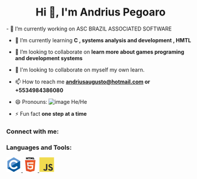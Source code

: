 <h1 align="center">Hi 👋, I'm Andrius Pegoaro</h1>
- 🔭 I’m currently working on ASC BRAZIL ASSOCIATED SOFTWARE

- 🌱 I’m currently learning **C , systems analysis and development , HMTL**

- 👯 I’m looking to collaborate on **learn more about games programing and development systems**
- 💞️ I'm looking to collaborate on myself my own learn.
  
- 📫 How to reach me **andriusaugusto@hotmail.com or +5534984386080**
  
- 😄 Pronouns: ![image](https://github.com/user-attachments/assets/eda3bb73-3f3d-4165-9bff-29a6d7561574) He/He
  
- ⚡ Fun fact **one step at a time**

<h3 align="left">Connect with me:</h3>
<p align="left">
</p>

<h3 align="left">Languages and Tools:</h3>
<p align="left"> <a href="https://www.cprogramming.com/" target="_blank" rel="noreferrer"> <img src="https://raw.githubusercontent.com/devicons/devicon/master/icons/c/c-original.svg" alt="c" width="40" height="40"/> </a> <a href="https://www.w3.org/html/" target="_blank" rel="noreferrer"> <img src="https://raw.githubusercontent.com/devicons/devicon/master/icons/html5/html5-original-wordmark.svg" alt="html5" width="40" height="40"/> </a> <a href="https://developer.mozilla.org/en-US/docs/Web/JavaScript" target="_blank" rel="noreferrer"> <img src="https://raw.githubusercontent.com/devicons/devicon/master/icons/javascript/javascript-original.svg" alt="javascript" width="40" height="40"/> </a> </p>
